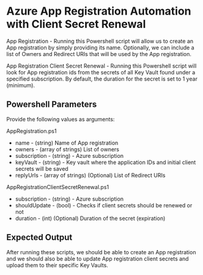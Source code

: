 # Azure App Registration Automation with Client Secret Renewal

App Registration - Running this Powershell script will allow us to create an App registration by simply providing its name. Optionally, we can include a list of Owners and Redirect URIs that will be used by the App registration.

App Registration Client Secret Renewal - Running this Powershell script will look for App registration ids from the secrets of all Key Vault found under a specified subscription. By default, the duration for the secret is set to 1 year (minimum).

## Powershell Parameters

Provide the following values as arguments:

AppRegistration.ps1
- name - (string) Name of App registration
- owners - (array of strings) List of owners
- subscription - (string) - Azure subscription
- keyVault - (string) - Key vault where the application IDs and initial client secrets will be saved
- replyUrls - (array of strings) (Optional) List of Redirect URIs

AppRegistrationClientSecretRenewal.ps1
- subscription - (string) - Azure subscription
- shouldUpdate - (bool) - Checks if client secrets should be renewed or not
- duration - (int) (Optional) Duration of the secret (expiration)

## Expected Output

After running these scripts, we should be able to create an App registration and we should also be able to update App registration client secrets and upload them to their specific Key Vaults.